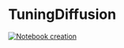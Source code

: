 # TuningDiffusion

[![Notebook creation](https://github.com/VitorSamuelBrito/TuningDiffusion/actions/workflows/start.yml/badge.svg)](https://github.com/VitorSamuelBrito/TuningDiffusion/actions/workflows/start.yml)
